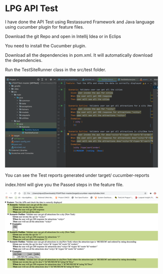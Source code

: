# LPG API Test

I have done the API Test using Restassured Framework and Java language using cucumber plugin for feature files.

Download the git Repo and open in Intellij Idea or in Eclips

You need to install the Cucumber plugin.

Download all the dependencies in pom.xml. It will automatically download the dependencies.

Run the TestSiteRunner class in the src/test folder.

![title](https://github.com/nipuniuthpala/images/blob/master/Screenshot%202021-04-18%20at%2008.06.33.png)

You can see the  Test reports generated under target/ cucumber-reports  

index.html will give you the Passed steps in the feature file.


![title](https://github.com/nipuniuthpala/images/blob/master/Screenshot%202021-04-18%20at%2008.05.52.png)
